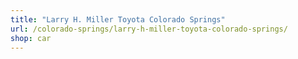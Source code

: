 ```yaml
---
title: "Larry H. Miller Toyota Colorado Springs"
url: /colorado-springs/larry-h-miller-toyota-colorado-springs/
shop: car
---
```

